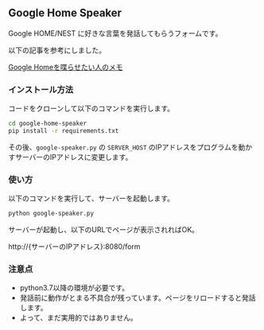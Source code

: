 ## Google Home Speaker
Google HOME/NEST に好きな言葉を発話してもらうフォームです。

以下の記事を参考にしました。

[Google Homeを喋らせたい人のメモ](https://qiita.com/kiwsdiv/items/72d8a80c734e6d3e235b)


### インストール方法
コードをクローンして以下のコマンドを実行します。
```bash
cd google-home-speaker
pip install -r requirements.txt
```

その後、`google-speaker.py` の `SERVER_HOST` のIPアドレスをプログラムを動かすサーバーのIPアドレスに変更します。

### 使い方
以下のコマンドを実行して、サーバーを起動します。
```bash
python google-speaker.py
```
サーバーが起動し、以下のURLでページが表示されればOK。

http://{サーバーのIPアドレス}:8080/form

### 注意点
- python3.7以降の環境が必要です。
- 発話前に動作がとまる不具合が残っています。ページをリロードすると発話します。
- よって、まだ実用的ではありません。